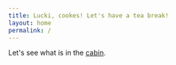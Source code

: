 ```yaml
---
title: Lucki, cookes! Let's have a tea break!
layout: home
permalink: /
---
```


Let's see what is in the [cabin](cabin).


